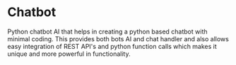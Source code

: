 # Chatbot
Python chatbot AI that helps in creating a python based chatbot with minimal coding. This provides both bots AI and chat handler and also allows easy integration of REST API's and python function calls which makes it unique and more powerful in functionality.
